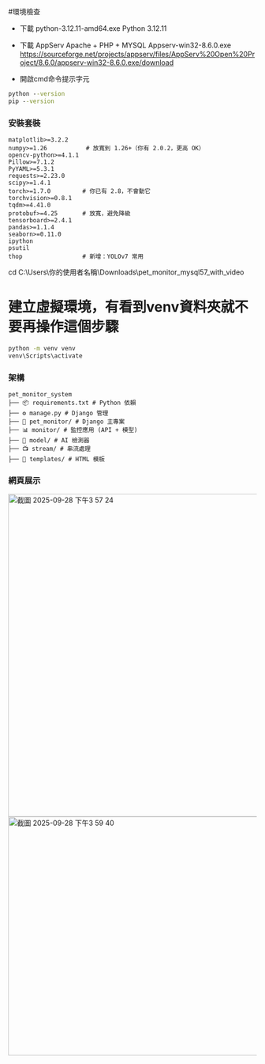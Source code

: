 #環境檢查

- 下載 python-3.12.11-amd64.exe
Python 3.12.11

- 下載 AppServ    Apache + PHP + MYSQL
Appserv-win32-8.6.0.exe
https://sourceforge.net/projects/appserv/files/AppServ%20Open%20Project/8.6.0/appserv-win32-8.6.0.exe/download

- 開啟cmd命令提示字元
```cmd
python --version
pip --version
```


### 安裝套裝

```text
matplotlib>=3.2.2
numpy>=1.26           # 放寬到 1.26+（你有 2.0.2，更高 OK）
opencv-python>=4.1.1
Pillow>=7.1.2
PyYAML>=5.3.1
requests>=2.23.0
scipy>=1.4.1
torch>=1.7.0         # 你已有 2.8，不會動它
torchvision>=0.8.1
tqdm>=4.41.0
protobuf>=4.25       # 放寬，避免降級
tensorboard>=2.4.1
pandas>=1.1.4
seaborn>=0.11.0
ipython
psutil
thop                 # 新增：YOLOv7 常用
```



cd C:\Users\你的使用者名稱\Downloads\pet_monitor_mysql57_with_video

# 建立虛擬環境，有看到venv資料夾就不要再操作這個步驟

```cmd
python -m venv venv
venv\Scripts\activate
```

### 架構

```text
pet_monitor_system
├── 📦 requirements.txt # Python 依賴 
├── ⚙️ manage.py # Django 管理 
├── 🎯 pet_monitor/ # Django 主專案 
├── 📊 monitor/ # 監控應用 (API + 模型) 
├── 🤖 model/ # AI 檢測器 
├── 📺 stream/ # 串流處理 
├── 📄 templates/ # HTML 模板
```

### 網頁展示

<img width="886" height="653" alt="截圖 2025-09-28 下午3 57 24" src="https://github.com/user-attachments/assets/f6c8bc15-b0a5-4d9d-bc00-698fa8b20067" />
<img width="880" height="483" alt="截圖 2025-09-28 下午3 59 40" src="https://github.com/user-attachments/assets/218666ff-cc63-4616-a288-8a29af7ac9a5" />
